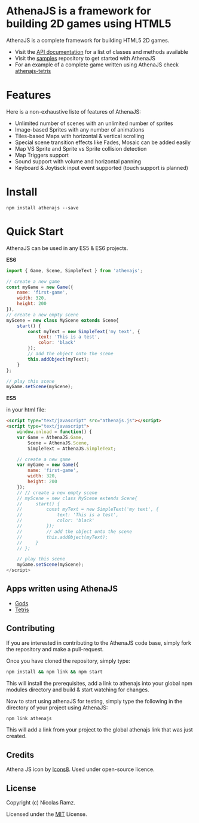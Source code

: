 # AthenaJS is a framework for building 2D games using HTML5

AthenaJS is a complete framework for building HTML5 2D games.

- Visit the [API documentation](https://athenajs.github.io/athenajs-documentation/) for a list of classes and methods available
- Visit the [samples](https://github.com/AthenaJS/athenajs-samples) repository to get started with AthenaJS
- For an example of a complete game written using AthenaJS check [athenajs-tetris](https://github.com/AthenaJS/athenajs-tetris)

# Features

 Here is a non-exhaustive liste of features of AthenaJS:

 - Unlimited number of scenes with an unlimited number of sprites
 - Image-based Sprites with any number of animations
 - Tiles-based Maps with horizontal & vertical scrolling
 - Special scene transition effects like Fades, Mosaic can be added easily
 - Map VS Sprite and Sprite vs Sprite collision detection
 - Map Triggers support
 - Sound support with volume and horizontal panning
 - Keyboard & Joytisck input event supported (touch support is planned)

# Install

```
npm install athenajs --save
```

# Quick Start

AthenaJS can be used in any ES5 & ES6 projects.

**ES6**

````javascript
import { Game, Scene, SimpleText } from 'athenajs';

// create a new game
const myGame = new Game({
    name: 'first-game',
    width: 320,
    height: 200
}),
// create a new empty scene
myScene = new class MyScene extends Scene{
    start() {
        const myText = new SimpleText('my text', {
            text: 'This is a test',
            color: 'black'
        });
        // add the object onto the scene
        this.addObject(myText);
    }
};

// play this scene
myGame.setScene(myScene);
````

**ES5**

in your html file:
````html
<script type="text/javascript" src="athenajs.js"></script>
<script type="text/javascript">
    window.onload = function() {
    var Game = AthenaJS.Game,
        Scene = AthenaJS.Scene,
        SimpleText = AthenaJS.SimpleText;

    // create a new game
    var myGame = new Game({
        name: 'first-game',
        width: 320,
        height: 200
    });
    // // create a new empty scene
    // myScene = new class MyScene extends Scene{
    //     start() {
    //         const myText = new SimpleText('my text', {
    //             text: 'This is a test',
    //             color: 'black'
    //         });
    //         // add the object onto the scene
    //         this.addObject(myText);
    //     }
    // };

    // play this scene
    myGame.setScene(myScene);
</script>
````

## Apps written using AthenaJS

- [Gods](https://athenajs.github.io/athenajs-documentation/)
- [Tetris](https://github.com/AthenaJS/athenajs-samples)

## Contributing

If you are interested in contributing to the AthenaJS code base, simply fork the repository and make a pull-request.

Once you have cloned the repository, simply type:

````bash
npm install && npm link && npm start
````

This will install the prerequisites, add a link to athenajs into your global npm modules directory and build & start watching for changes.

Now to start using athenaJS for testing, simply type the following in the directory of your project using AthenaJS:

````bash
npm link athenajs
````

This will add a link from your project to the global athenajs link that was just created.

## Credits

Athena JS icon by [Icons8](https://icons8.com/). Used under open-source licence.

## License

Copyright (c) Nicolas Ramz.

Licensed under the [MIT](LICENSE) License.
